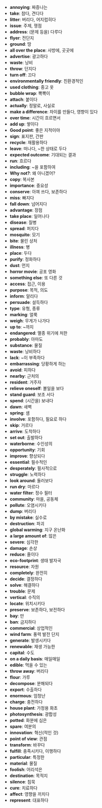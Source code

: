 - **annoying**: 짜증나는
- **take**: 참다, 견디다
- **litter**: 버리다, 어지럽히다
- **issue**: 주제, 쟁점
- **address**: (문제 등을) 다루다
- **flyer**: 전단지
- **ground**: 땅
- **all over the place**: 사방에, 곳곳에
- **advertise**: 광고하다
- **waste**: 낭비
- **throw**: 던지다
- **turn off**: 끄다
- **environmentally friendly**: 친환경적인
- **used clothing**: 중고 옷
- **bubble wrap**: 뽁뽁이
- **attach**: 붙이다
- **actually**: 정말로, 사실로
- **make a difference**: 차이를 만들다, 영향이 있다
- **over time**: 시간이 흐르면서
- **add up**: 쌓이다
- **Good point**: 좋은 지적이야
- **sign**: 표지판, 간판
- **recycle**: 재활용하다
- **leave**: 떠나다, ~한 상태로 두다
- **expected outcome**: 기대되는 결과
- **run**: 흐르다
- **including**: ~을 포함하여
- **Why not?**: 왜 아니겠어?
- **copy**: 복사본
- **importance**: 중요성
- **conserve**: 아껴 쓰다, 보존하다
- **miss**: 빠지다
- **fall down**: 넘어지다
- **advantage**: 장점
- **take place**: 일어나다
- **disease**: 질병
- **spread**: 퍼지다
- **mosquito**: 모기
- **bite**: 물린 상처
- **illness**: 병
- **place**: 두다
- **purify**: 정화하다
- **dust**: 먼지
- **horror movie**: 공포 영화
- **something else**: 또 다른 것
- **access**: 접근, 이용
- **purpose**: 목적, 의도
- **inform**: 알리다
- **persuade**: 설득하다
- **type**: 유형, 종류
- **marking**: 얼룩
- **weigh**: 무게가 나가다
- **up to**: ~까지
- **endangered**: 멸종 위기에 처한
- **probably**: 아마도
- **substance**: 물질
- **waste**: 낭비하다
- **lack**: ~이 부족하다
- **embarrassing**: 당황하게 하는
- **avoid**: 피하다
- **nearby**: 근처의
- **resident**: 거주자
- **relieve oneself**: 볼일을 보다
- **stand guard**: 보초 서다
- **spend**: (시간을) 보내다
- **dawn**: 새벽
- **spring**: 샘
- **involve**: 포함하다, 필요로 하다
- **skip**: 거르다
- **arrive**: 도착하다
- **set out**: 출발하다
- **waterborne**: 수인성의
- **opportunity**: 기회
- **improve**: 향상되다
- **essential**: 필수적인
- **desperately**: 필사적으로
- **struggle**: 노력하다
- **look around**: 둘러보다
- **run dry**: 마르다
- **water filter**: 정수 필터
- **community**: 마을, 공동체
- **pollute**: 오염시키다
- **dump**: 버리다
- **by mistake**: 실수로
- **destruction**: 파괴
- **global warming**: 지구 온난화
- **a large amount of**: 많은
- **severe**: 심각한
- **damage**: 손상
- **reduce**: 줄이다
- **eco-footprint**: 생태 발자국
- **resource**: 자원
- **completely**: 완전히
- **decide**: 결정하다
- **solve**: 해결하다
- **trouble**: 문제
- **vertical**: 수직의
- **locate**: 위치시키다
- **preserve**: 보존하다, 보전하다
- **bay**: 만
- **ban**: 금지하다
- **commercial**: 상업적인
- **wind farm**: 풍력 발전 단지
- **generate**: 발생시키다
- **renewable**: 재생 가능한
- **capital**: 수도
- **on a daily basis**: 매일매일
- **edible**: 먹을 수 있는
- **throw away**: 버리다
- **flour**: 가루
- **decompose**: 분해되다
- **export**: 수출하다
- **enormous**: 엄청난
- **charge**: 충전하다
- **house plant**: 가정용 화초
- **photosynthesis**: 광합성
- **potted**: 화분에 심은
- **spare**: 여분의
- **innovation**: 혁신(적인 것)
- **point of view**: 관점
- **transform**: 바꾸다
- **fulfill**: 충족시키다, 이행하다
- **particular**: 특정한
- **material**: 물질
- **foolish**: 어리석은
- **destination**: 목적지
- **silence**: 침묵
- **cure**: 치료하다
- **affect**: 영향을 끼치다
- **represent**: 대표하다
